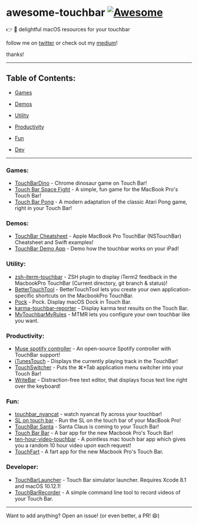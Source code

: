 # awesome-touchbar [![Awesome](https://cdn.rawgit.com/sindresorhus/awesome/d7305f38d29fed78fa85652e3a63e154dd8e8829/media/badge.svg)](https://github.com/zakrid/awesome-touchbar)

:point_right: :star2: delightful macOS resources for your touchbar

follow me on [twitter](https://twitter.com/zakrid10) or check out my [medium](https://medium.com/@ZakRid)!

thanks!

---

## Table of Contents:

* [Games](#games)

* [Demos](#demos)

* [Utility](#utility)

* [Productivity](#productivity)

* [Fun](#fun)

* [Dev](#developer)
---

### Games:

* [TouchBarDino](https://github.com/yuhuili/TouchBarDino) - Chrome dinosaur game on Touch Bar!
* [Touch Bar Space Fight](https://github.com/insidegui/TouchBarSpaceFight) - A simple, fun game for the MacBook Pro's Touch Bar!
* [Touch Bar Pong](https://github.com/ferdinandl007/TouchBarPong) - A modern adaptation of the classic Atari Pong game, right in your Touch Bar!

### Demos:

* [TouchBar Cheatsheet](https://github.com/loretoparisi/touchbar) - Apple MacBook Pro TouchBar (NSTouchBar) Cheatsheet and Swift examples!
* [TouchBar Demo App](https://github.com/bikkelbroeders/TouchBarDemoApp) - Demo how the touchbar works on your iPad!

### Utility:
* [zsh-iterm-touchbar](https://github.com/iam4x/zsh-iterm-touchbar) - ZSH plugin to display iTerm2 feedback in the MacbookPro TouchBar (Current directory, git branch & status)!
* [BetterTouchTool](https://www.boastr.net/) - BetterTouchTool lets you create your own application-specific shortcuts on the MacbookPro TouchBar.
* [Pock](http://pock.pigigaldi.com) - Pock. Display macOS Dock in Touch Bar.
* [karma-touchbar-reporter](https://github.com/cyco/karma-touchbar-reporter) - Display karma test results on the Touch Bar.
* [MyTouchbarMyRules](https://github.com/Toxblh/MTMR) - MTMR lets you configure your own touchbar like you want.


### Productivity:
* [Muse spotify controller](https://github.com/xzzz9097/Muse) - An open-source Spotify controller with TouchBar support!
* [iTunesTouch](https://github.com/jonathanrauch/iTunesTouch) - Displays the currently playing track in the TouchBar!
* [TouchSwitcher](https://hazeover.com/touchswitcher.html) - Puts the ⌘+Tab application menu switcher into your Touch Bar!
* [WriteBar](//writebar.js.org) - Distraction-free text editor, that displays focus text line right over the keyboard!

### Fun:
* [touchbar_nyancat](https://github.com/avatsaev/touchbar_nyancat) - watch nyancat fly across your touchbar!
* [SL on touch bar](https://github.com/NeoCat/sl_on_touchbar) - Run the SL on the touch bar of your MacBook Pro!
* [TouchBar Santa](https://github.com/airbyte/touchbar_santa) - Santa Claus is coming to your Touch Bar!
* [Touch Bar Bar](https://github.com/guidouil/TouchBarBar) - A bar app for the new Macbook Pro's Touch Bar!
* [ten-hour-video-touchbar](https://github.com/jxom/ten-hour-video-touchbar) - A pointless mac touch bar app which gives you a random 10 hour video upon each request!
* [TouchFart](https://github.com/hungtruong/TouchFart) - A fart app for the new Macbook Pro's Touch Bar.

### Developer:
* [TouchBarLauncher](https://github.com/zats/TouchBarLauncher) - Touch Bar simulator launcher. Requires Xcode 8.1 and macOS 10.12.1!
* [TouchBarRecorder](https://github.com/cyco/touchbar-recorder) - A simple command line tool to record videos of your Touch Bar.

---

Want to add anything? Open an issue! (or even better, a PR! :smile:)

